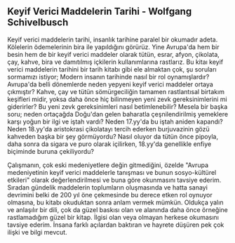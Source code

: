 ## Keyif Verici Maddelerin Tarihi - Wolfgang Schivelbusch

Keyif verici maddelerin tarihi, insanlık tarihine paralel bir okumadır adeta. Kölelerin ödemelerinin bira ile yapıldığını görürüz. Yine Avrupa'da hem bir besin hem de bir keyif verici maddeler olarak tütün, esrar, afyon, çikolata, çay, kahve, bira ve damıtılmış içkilerin kullanımlarına rastlarız. Bu kitaı keyif verici maddelerin tarihini bir tarih kitabı gibi ele almaktan çok, şu soruları sormamızı istiyor; Modern insanın tarihinde nasıl bir rol oynamışlardır? Avrupa'da belli dönemlerde neden yepyeni keyif verici maddeler ortaya çıkmıştır? Kahve, çay ve tütün sömürgeciliğin tamamen rastlantısal birtakım keşifleri midir, yoksa daha önce hiç bilinmeyen yeni zevk gereksinimlerini mi giderirler? Bu yeni zevk gereksinimleri nasıl betimlenebilir? Mesela bir başka soru; neden ortaçağda Doğu'dan gelen baharatla çeşnilendirilmiş yemeklere karşı yoğun bir ilgi ve iştah vardı? Neden 17.yy'da bu iştah aniden kapandı? Neden 18.yy'da aristokrasi çikolatayı tercih ederken burjuvazinin gözü kahveden başka bir şey görmüyordu? Nasıl oluyor da tütün önce pipoyla, daha sonra da sigara ve puro olarak içilirken, 18.yy'da genellikle enfiye biçiminde buruna çekiliyordu?

Çalışmanın, çok eski medeniyetlere değin gitmediğini, özelde "Avrupa medeniyetinin keyif verici maddelerle tanışması ve bunun sosyo-kültürel etkileri" olarak değerlendirilmesi ve buna göre okunmasını tavsiye ederim. Sıradan gündelik maddelerin toplumların oluşmasında ve hatta sanayi devrimini belki de 200 yıl öne çekmesinde bu derece etken rol oynuyor olmasına, bu kitabı okuduktan sonra anlam vermek mümkün. Oldukça yalın ve anlaşılır bir dili, çok da güzel baskısı olan ve alanında daha önce örneğine rastlamadığım güzel bir kitap. İlgisi olan veya olmayan herkese okumasını tavsiye ederim. İnsana farklı açılardan baktıran ve hayrete düşüren pek çok ilişki ve bilgi mevcut.
